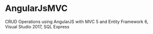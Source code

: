 # AngularJsMVC
CRUD Operations using AngularJS with MVC 5 and Entity Framework 6, Visual Studio 2017, SQL Express
